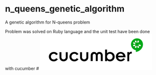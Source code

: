# n_queens_genetic_algorithm
A genetic algorithm for N-queens problem

Problem was solved on Ruby language and the unit test have been done with cucumber # ![Cucumber Logo](cucumber.png)
